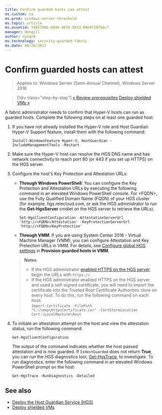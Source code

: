 ```yaml
---
title: Confirm guarded hosts can attest
ms.custom: na
ms.prod: windows-server-threshold
ms.topic: article
ms.assetid: 7485796b-b840-4678-9b33-89e9710fbbc7
manager: dongill
author: rpsqrd
ms.technology: security-guarded-fabric
ms.date: 08/28/2017
---
```


# Confirm guarded hosts can attest 

>Applies to: Windows Server (Semi-Annual Channel), Windows Server 2016

>[!div class="step-by-step"]
[« Review prerequisites](guarded-fabric-guarded-host-prerequisites.md)
[Deploy shielded VMs »](guarded-fabric-configuration-scenarios-for-shielded-vms-overview.md)

A fabric administrator needs to confirm that Hyper-V hosts can run as guarded hosts. Complete the following steps on at least one guarded host:

1.  If you have not already installed the Hyper-V role and Host Guardian Hyper-V Support feature, install them with the following command:

        Install-WindowsFeature Hyper-V, HostGuardian -IncludeManagementTools -Restart

2.  Make sure the Hyper-V host can resolve the HGS DNS name and has network connectivity to reach port 80 (or 443 if you set up HTTPS) on the HGS server.

2.  Configure the host's Key Protection and Attestation URLs:

    - **Through Windows PowerShell**: You can configure the Key Protection and Attestation URLs by executing the following command in an elevated Windows PowerShell console. For &lt;FQDN&gt;, use the Fully Qualified Domain Name (FQDN) of your HGS cluster (for example, hgs.relecloud.com, or ask the HGS administrator to run the **Get-HgsServer** cmdlet on the HGS server to retrieve the URLs).

        `Set-HgsClientConfiguration -AttestationServerUrl 'http://<FQDN>/Attestation' -KeyProtectionServerUrl 'http://<FQDN>/KeyProtection'`

    - **Through VMM**: If you are using System Center 2016 - Virtual Machine Manager (VMM), you can configure Attestation and Key Protection URLs in VMM. For details, see [Configure global HGS settings](https://technet.microsoft.com/system-center-docs/vmm/scenario/guarded-hosts#configure-global-hgs-settings) in **Provision guarded hosts in VMM**.
    
    >**Notes**
    > - If the HGS administrator [enabled HTTPS on the HGS server](guarded-fabric-configure-hgs-https.md), begin the URLs with `https://`.
    > - If the HGS administrator enabled HTTPS on the HGS server and used a self-signed certificate, you will need to import the certificate into the Trusted Root Certificate Authorities store on every host. To do this, run the following command on each host:<br>
        `Import-Certificate -FilePath "C:\temp\HttpsCertificate.cer" -CertStoreLocation Cert:\LocalMachine\Root`
    
3.  To initiate an attestation attempt on the host and view the attestation status, run the following command:

        Get-HgsClientConfiguration

    The output of the command indicates whether the host passed attestation and is now guarded. If `IsHostGuarded` does not return **True**, you can run the HGS diagnostics tool, [Get-HgsTrace](https://technet.microsoft.com/library/mt718831.aspx), to investigate. To run diagnostics, enter the following command in an elevated Windows PowerShell prompt on the host:

        Get-HgsTrace -RunDiagnostics -Detailed

## See also

- [Deploy the Host Guardian Service (HGS)](guarded-fabric-deploying-hgs-overview.md)
- [Deploy shielded VMs](guarded-fabric-configuration-scenarios-for-shielded-vms-overview.md)

